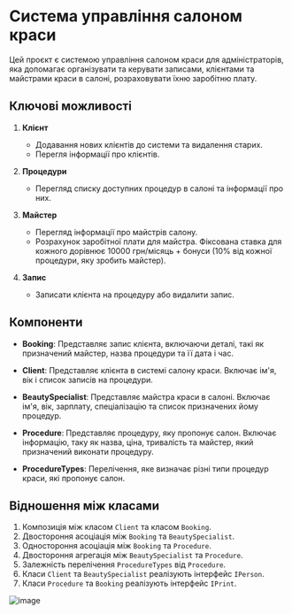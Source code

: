 # Система управління салоном краси

Цей проєкт є системою управління салоном краси для адміністраторів, яка допомагає організувати та керувати записами, клієнтами та майстрами краси в салоні, розраховувати їхню заробітню плату.

## Ключові можливості

1. **Клієнт**
   - Додавання нових клієнтів до системи та видалення старих.
   - Перегля інформації про клієнтів.

2. **Процедури**
   - Перегляд списку доступних процедур в салоні та інформації про них.

3. **Майстер**
   - Перегляд інформації про майстрів салону.
   - Розрахунок заробітної плати для майстра. Фіксована ставка для кожного дорівнює 10000 грн/місяць + бонуси (10% від кожної процедури, яку зробить майстер).

4. **Запис**
   - Записати клієнта на процедуру або видалити запис.

## Компоненти

- **Booking**: Представляє запис клієнта, включаючи деталі, такі як призначений майстер, назва процедури та її дата і час.

- **Client**: Представляє клієнта в системі салону краси. Включає ім'я, вік і список записів на процедури.

- **BeautySpecialist**: Представляє майстра краси в салоні. Включає ім'я, вік, зарплату, спеціалізацію та список призначених йому процедур.

- **Procedure**: Представляє процедуру, яку пропонує салон. Включає інформацію, таку як назва, ціна, тривалість та майстер, який призначений виконати процедуру.

- **ProcedureTypes**: Перелічення, яке визначає різні типи процедур краси, які пропонує салон.

## Відношення між класами

1. Композиція між класом `Сlient` та класом `Booking`.
2. Двостороння асоціація між `Booking` та `BeautySpecialist`.
3. Одностороння асоціація між `Booking` та `Procedure`.
4. Двостороння агрегація між `BeautySpecialist` та `Procedure`.
5. Залежність перелічення `ProcedureTypes` від `Procedure`.
6. Класи `Client` та `BeautySpecialist` реалізують інтерфейс `IPerson`.
7. Класи `Procedure` та `Booking` реалізують інтерфейс `IPrint`.

![image](https://github.com/dshgrk/Project_partA_-_program/assets/149286064/62f759c7-3cb3-47ac-9985-5ea4e37f2c71)

